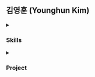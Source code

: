 ## 김영훈 (Younghun Kim)





<details>
<summary><h3>Skills</h3></summary>
<div markdown="1">

<b>[Programming] </b>

<img src="https://img.shields.io/badge/Python-3776AB?style=for-the-badge&logo=Python&logoColor=white">

<b>[IDE/Environment]</b>
ㅁㄴㅇ

</div>
</details>

<details>
<summary><h3>Project</h3></summary>
<div markdown="1">

<b>ㅁㄴㅇ </b>

</div>
</details>


<!--
기술 스택 뱃지 : https://simpleicons.org/
                <img src="https://img.shields.io/badge/파이썬-색상코?style=for-the-badge&logo=아이콘&logoColor=white">
-->
